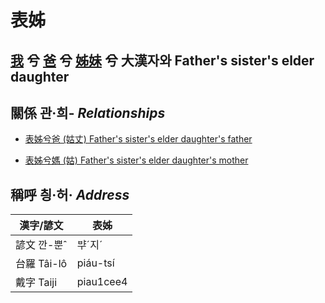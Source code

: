 # 表姊
## [我](member1.md) 兮 [爸](member2.md) 兮 [姊妹](member12.md) 兮 大漢자와 Father's sister's elder daughter

## 關係 관·희- _Relationships_

- [表姊兮爸 (姑丈) Father's sister's elder daughter's father](member43.md)

- [表姊兮媽 (姑) Father's sister's elder daughter's mother](member12.md)



## 稱呼 칑·허· _Address_

漢字/諺文 | 表姊
--- | ---
諺文 깐-뿐ˆ | ᄇᆤˊ지ˊ
台羅 Tâi-lô | piáu-tsí
戴字 Taiji | piau1cee4


